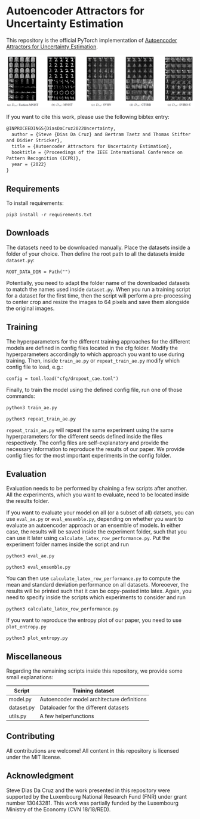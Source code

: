 # Autoencoder Attractors for Uncertainty Estimation

This repository is the official PyTorch implementation of [Autoencoder Attractors for Uncertainty Estimation](https://sviro.kl.dfki.de/). 

<img src="graphics/reconstructions.png" alt="reconstructions" width="1500"/>

If you want to cite this work, please use the following bibtex entry:

```
@INPROCEEDINGS{DiasDaCruz2022Uncertainty,
  author = {Steve {Dias Da Cruz} and Bertram Taetz and Thomas Stifter and Didier Stricker},
  title = {Autoencoder Attractors for Uncertainty Estimation},
  booktitle = {Proceedings of the IEEE International Conference on Pattern Recognition (ICPR)},
  year = {2022}
} 
```

## Requirements

To install requirements:

```setup
pip3 install -r requirements.txt
```

## Downloads

The datasets need to be downloaded manually.
Place the datasets inside a folder of your choice. Then define the root path to all the datasets inside `dataset.py`:
```
ROOT_DATA_DIR = Path("")
```
Potentially, you need to adapt the folder name of the downloaded datasets to match the names used inside `dataset.py`.
When you run a training script for a dataset for the first time, then the script will perform a pre-processing to center crop and resize the images to 64 pixels and save them alongside the original images.


## Training

The hyperparameters for the different training approaches for the different models are defined in config files located in the cfg folder.
Modify the hyperparameters accordingly to which approach you want to use during training. 
Then, inside `train_ae.py` or `repeat_train_ae.py` modify which config file to load, e.g.:
```
config = toml.load("cfg/dropout_cae.toml")
```
Finally, to train the model using the defined config file, run one of those commands:

```
python3 train_ae.py
```

```
python3 repeat_train_ae.py
```

`repeat_train_ae.py` will repeat the same experiment using the same hyperparameters for the different seeds defined inside the files respectively.
The config files are self-explanatory and provide the necessary information to reproduce the results of our paper. We provide config files for the most important experiments in the config folder.


## Evaluation

Evaluation needs to be performed by chaining a few scripts after another.
All the experiments, which you want to evaluate, need to be located inside the results folder.

If you want to evaluate your model on all (or a subset of all) datsets, you can use `eval_ae.py` or `eval_ensemble.py`, depending on whether you want to evaluate an autoencoder approach or an ensemble of models.
In either case, the results will be saved inside the experiment folder, such that you can use it later using `calculate_latex_row_performance.py`.
Put the experiment folder names inside the script and run

```
python3 eval_ae.py
```
```
python3 eval_ensemble.py
```

You can then use `calculate_latex_row_performance.py` to compute the mean and standard deviation performance on all datasets.
Moreoever, the results will be printed such that it can be copy-pasted into latex.
Again, you need to specify inside the scripts which experiments to consider and run

```
python3 calculate_latex_row_performance.py
```

If you want to reproduce the entropy plot of our paper, you need to use `plot_entropy.py`

```
python3 plot_entropy.py
```

## Miscellaneous

Regarding the remaining scripts inside this repository, we provide some small explanations:

| Script                        | Training dataset                                                                              | 
|------------------------------ | ----------------------------------------------------------------------------------------------| 
| model.py                      | Autoencoder model architecture definitions                                                    | 
| dataset.py                    | Dataloader for the different datasets                                                         | 
| utils.py                      | A few helperfunctions                                                                         | 

## Contributing

All contributions are welcome! All content in this repository is licensed under the MIT license.

## Acknowledgment

Steve Dias Da Cruz and the work presented in this repository were supported by the Luxembourg National Research Fund (FNR) under grant number 13043281. This work was partially funded by the Luxembourg Ministry of the Economy (CVN 18/18/RED).